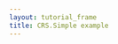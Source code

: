 ```yaml
---
layout: tutorial_frame
title: CRS.Simple example
---
```

<script>

	var map = L.map('map', {
		crs: L.CRS.Simple,
		minZoom: -3
	});

	var bounds = [[-26.5,-25], [1021.5,1023]];
	var image = L.imageOverlay('uqm_map_full.png', bounds).addTo(map);

	var sol = L.latLng([ 145, 175 ]);
	L.marker(sol).addTo(map);

	map.setView( [70, 120], 1);

</script>